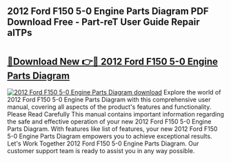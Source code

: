 ## 2012 Ford F150 5-0 Engine Parts Diagram PDF Download Free - Part-reT User Guide Repair aITPs

# <h2><a href="http://dfmiy7.blite.top/?on=2012+Ford+F150+5-0+Engine+Parts+Diagram">🔗Download New 👉🔴 2012 Ford F150 5-0 Engine Parts Diagram</a></h2>

[![2012 Ford F150 5-0 Engine Parts Diagram download](https://i.imgur.com/lujVjoI.png)](http://dfmiy7.blite.top/?on=2012+Ford+F150+5-0+Engine+Parts+Diagram)
Explore the world of 2012 Ford F150 5-0 Engine Parts Diagram with this comprehensive user manual, covering all aspects of the product's features and functionality. Please Read Carefully This manual contains important information regarding the safe and effective operation of your new 2012 Ford F150 5-0 Engine Parts Diagram. With features like list of features, your new 2012 Ford F150 5-0 Engine Parts Diagram empowers you to achieve exceptional results. Let's Work Together 2012 Ford F150 5-0 Engine Parts Diagram. Our customer support team is ready to assist you in any way possible.
